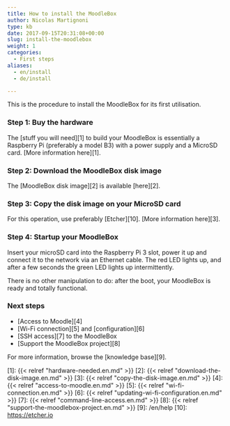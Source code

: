 ```yaml
---
title: How to install the MoodleBox
author: Nicolas Martignoni
type: kb
date: 2017-09-15T20:31:08+00:00
slug: install-the-moodlebox
weight: 1
categories:
  - First steps
aliases:
  - en/install
  - de/install

---
```

This is the procedure to install the MoodleBox for its first utilisation.

### Step 1: Buy the hardware

The [stuff you will need][1] to build your MoodleBox is essentially a Raspberry Pi (preferably a model B3) with a power supply and a MicroSD card. [More information here][1].

### Step 2: Download the MoodleBox disk image

The [MoodleBox disk image][2] is available [here][2].

### Step 3: Copy the disk image on your MicroSD card

For this operation, use preferably [Etcher][10]. [More information here][3].

### Step 4: Startup your MoodleBox

Insert your microSD card into the Raspberry Pi 3 slot, power it up and connect it to the network via an Ethernet cable. The red LED lights up, and after a few seconds the green LED lights up intermittently.

There is no other manipulation to do: after the boot, your MoodleBox is ready and totally functional.

### Next steps

  * [Access to Moodle][4]
  * [Wi-Fi connection][5] and [configuration][6]
  * [SSH access][7] to the MoodleBox
  * [Support the MoodleBox project][8]

For more information, browse the [knowledge base][9].

 [1]: {{< relref "hardware-needed.en.md" >}}
 [2]: {{< relref "download-the-disk-image.en.md" >}}
 [3]: {{< relref "copy-the-disk-image.en.md" >}}
 [4]: {{< relref "access-to-moodle.en.md" >}}
 [5]: {{< relref "wi-fi-connection.en.md" >}}
 [6]: {{< relref "updating-wi-fi-configuration.en.md" >}}
 [7]: {{< relref "command-line-access.en.md" >}}
 [8]: {{< relref "support-the-moodlebox-project.en.md" >}}
 [9]: /en/help
 [10]: https://etcher.io
